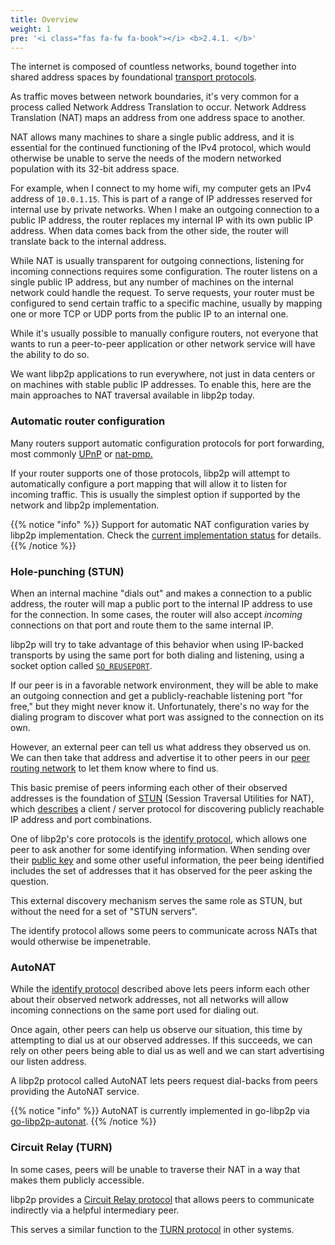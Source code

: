 ```yaml
---
title: Overview
weight: 1
pre: '<i class="fas fa-fw fa-book"></i> <b>2.4.1. </b>'
---
```


The internet is composed of countless networks, bound together into shared address spaces by foundational [transport protocols](/concepts/transport/).

As traffic moves between network boundaries, it's very common for a process called Network Address Translation to occur. Network Address Translation (NAT) maps an address from one address space to another.

NAT allows many machines to share a single public address, and it is essential for the continued functioning of the IPv4 protocol, which would otherwise be unable to serve the needs of the modern networked population with its 32-bit address space.

For example, when I connect to my home wifi, my computer gets an IPv4 address of `10.0.1.15`. This is part of a range of IP addresses reserved for internal use by private networks. When I make an outgoing connection to a public IP address, the router replaces my internal IP with its own public IP address. When data comes back from the other side, the router will translate back to the internal address.

While NAT is usually transparent for outgoing connections, listening for incoming connections requires some configuration. The router listens on a single public IP address, but any number of machines on the internal network could handle the request. To serve requests, your router must be configured to send certain traffic to a specific machine, usually by mapping one or more TCP or UDP ports from the public IP to an internal one.

While it's usually possible to manually configure routers, not everyone that wants to run a peer-to-peer application or other network service will have the ability to do so.

We want libp2p applications to run everywhere, not just in data centers or on machines with stable public IP addresses. To enable this, here are the main approaches to NAT traversal available in libp2p today.

### Automatic router configuration

Many routers support automatic configuration protocols for port forwarding, most commonly [UPnP][wiki_upnp] or [nat-pmp.][wiki_nat-pmp]

If your router supports one of those protocols, libp2p will attempt to automatically configure a port mapping that will allow it to listen for incoming traffic. This is usually the simplest option if supported by the network and libp2p implementation.

{{% notice "info" %}}
Support for automatic NAT configuration varies by libp2p implementation.
Check the [current implementation status](https://libp2p.io/implementations/#nat-traversal) for details.
{{% /notice %}}

### Hole-punching (STUN)

When an internal machine "dials out" and makes a connection to a public address, the router will map a public port to the internal IP address to use for the connection. In some cases, the router will also accept *incoming* connections on that port and route them to the same internal IP.

libp2p will try to take advantage of this behavior when using IP-backed transports by using the same port for both dialing and listening, using a socket option called [`SO_REUSEPORT`](https://lwn.net/Articles/542629/).

If our peer is in a favorable network environment, they will be able to make an outgoing connection and get a publicly-reachable listening port "for free," but they might never know it. Unfortunately, there's no way for the dialing program to discover what port was assigned to the connection on its own.

However, an external peer can tell us what address they observed us on. We can then take that address and advertise it to other peers in our [peer routing network](/concepts/peer-routing/) to let them know where to find us.

This basic premise of peers informing each other of their observed addresses is the foundation of [STUN][wiki_stun] (Session Traversal Utilities for NAT), which [describes][rfc_stun] a client / server protocol for discovering publicly reachable IP address and port combinations.

One of libp2p's core protocols is the [identify protocol][spec_identify], which allows one peer to ask another for some identifying information. When sending over their [public key](/concepts/peers/) and some other useful information, the peer being identified includes the set of addresses that it has observed for the peer asking the question.

This external discovery mechanism serves the same role as STUN, but without the need for a set of "STUN servers".

The identify protocol allows some peers to communicate across NATs that would otherwise be impenetrable.

### AutoNAT

While the [identify protocol][spec_identify] described above lets peers inform each other about their observed network addresses, not all networks will allow incoming connections on the same port used for dialing out.

Once again, other peers can help us observe our situation, this time by attempting to dial us at our observed addresses. If this succeeds, we can rely on other peers being able to dial us as well and we can start advertising our listen address.

A libp2p protocol called AutoNAT lets peers request dial-backs from peers providing the AutoNAT service.

{{% notice "info" %}}
AutoNAT is currently implemented in go-libp2p via [go-libp2p-autonat](https://github.com/libp2p/go-libp2p/tree/master/p2p/host/autonat).
{{% /notice %}}


### Circuit Relay (TURN)

In some cases, peers will be unable to traverse their NAT in a way that makes them publicly accessible.

libp2p provides a [Circuit Relay protocol](/concepts/circuit-relay/) that allows peers to communicate indirectly via a helpful intermediary peer.

This serves a similar function to the [TURN protocol](https://tools.ietf.org/html/rfc5766) in other systems.

[wiki_upnp]: https://en.wikipedia.org/wiki/Universal_Plug_and_Play
[wiki_nat-pmp]: https://en.wikipedia.org/wiki/NAT_Port_Mapping_Protocol
[wiki_stun]: https://en.wikipedia.org/wiki/STUN
[rfc_stun]: https://tools.ietf.org/html/rfc3489
[lwn_reuseport]: https://lwn.net/Articles/542629/
[spec_identify]: https://github.com/libp2p/specs/tree/master/identify
